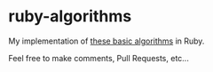 # ruby-algorithms

My implementation of [these basic algorithms](http://bigocheatsheet.com) in Ruby.

Feel free to make comments, Pull Requests, etc...

